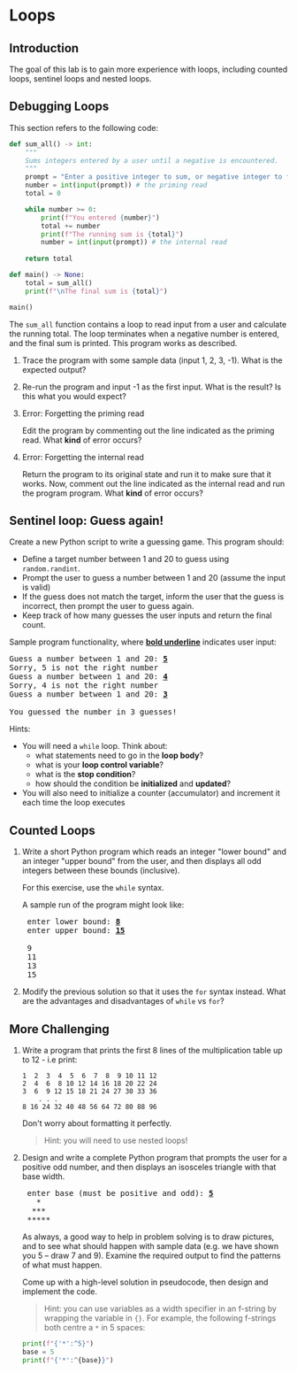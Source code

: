# Loops

## Introduction
The goal of this lab is to gain more experience with loops, including counted loops, sentinel loops and nested loops.

## Debugging Loops
This section refers to the following code:

```python
def sum_all() -> int:
    """
    Sums integers entered by a user until a negative is encountered.
    """
    prompt = "Enter a positive integer to sum, or negative integer to finish: "
    number = int(input(prompt)) # the priming read
    total = 0

    while number >= 0:
        print(f"You entered {number}")
        total += number
        print(f"The running sum is {total}")
        number = int(input(prompt)) # the internal read
    
    return total

def main() -> None:
    total = sum_all()
    print(f"\nThe final sum is {total}")

main()
```

The `sum_all` function contains a loop to read input from a user and calculate the running total. The loop terminates when a negative number is entered, and the final sum is printed. This program works as described.

1. Trace the program with some sample data (input 1, 2, 3, -1). What is the expected output?

2. Re-run the program and input -1 as the first input. What is the result? Is this what you would expect?

3. Error: Forgetting the priming read
    
    Edit the program by commenting out the line indicated as the priming read. What **kind** of error occurs?

4. Error: Forgetting the internal read

    Return the program to its original state and run it to make sure that it works. Now, comment out the line indicated as the internal read and run the program program. What **kind** of error occurs?

## Sentinel loop: Guess again!
Create a new Python script to write a guessing game. This program should:

- Define a target number between 1 and 20 to guess using `random.randint`.
- Prompt the user to guess a number between 1 and 20 (assume the input is valid)
- If the guess does not match the target, inform the user that the guess is incorrect, then prompt the user to guess again.
- Keep track of how many guesses the user inputs and return the final count.
 
Sample program functionality, where <b><u>bold underline</u></b> indicates user input:
 
<pre class="sample">
Guess a number between 1 and 20: <b><u>5</u></b>
Sorry, 5 is not the right number 
Guess a number between 1 and 20: <b><u>4</u></b>
Sorry, 4 is not the right number 
Guess a number between 1 and 20: <b><u>3</u></b>

You guessed the number in 3 guesses!</pre>

Hints:
- You will need a `while` loop. Think about:
  - what statements need to go in the **loop body**?
  - what is your **loop control variable**?
  - what is the **stop condition**?
  - how should the condition be **initialized** and **updated**?
- You will also need to initialize a counter (accumulator) and increment it each time the loop executes

## Counted Loops

1. Write a short Python program which reads an integer "lower bound" and an integer "upper bound" from the user, and then displays all odd integers between these bounds (inclusive).

    For this exercise, use the `while` syntax.

    A sample run of the program might look like:

    <pre>
    enter lower bound: <b><u>8</u></b>
    enter upper bound: <b><u>15</u></b>

    9
    11
    13
    15</pre>

2. Modify the previous solution so that it uses the `for` syntax instead. What are the advantages and disadvantages of `while` vs `for`?

## More Challenging

1. Write a program that prints the first 8 lines of the multiplication table up to 12 - i.e print:

    ```plaintext
    1  2  3  4  5  6  7  8  9 10 11 12
    2  4  6  8 10 12 14 16 18 20 22 24
    3  6  9 12 15 18 21 24 27 30 33 36
        . . .
    8 16 24 32 40 48 56 64 72 80 88 96 
    ```
    
    Don't worry about formatting it perfectly.
    
    >Hint: you will need to use nested loops!

2. Design and write a complete Python program that prompts the user for a positive odd number, and then displays an isosceles triangle with that base width.

    <pre>
    enter base (must be positive and odd): <b><u>5</u></b>
      *
     ***
    *****</pre>

    As always, a good way to help in problem solving is to draw pictures, and to see what should happen with sample data (e.g. we have shown you 5 – draw 7 and 9). Examine the required output to find the patterns of what must happen.

    Come up with a high-level solution in pseudocode, then design and implement the code. 

    > Hint: you can use variables as a width specifier in an f-string by wrapping the variable in `{}`. For example, the following f-strings both centre a `*` in 5 spaces:
    ```python
    print(f"{'*':^5}")
    base = 5
    print(f"{'*':^{base}}")
    ```